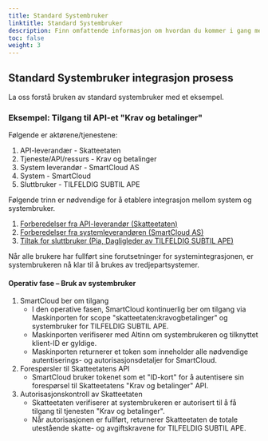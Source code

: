 ```yaml
---
title: Standard Systembruker
linktitle: Standard Systembruker
description: Finn omfattende informasjon om hvordan du kommer i gang med standard Systembruker.
toc: false
weight: 3
---
```


## Standard Systembruker integrasjon prosess
La oss forstå bruken av standard systembruker med et eksempel. 

### Eksempel: Tilgang til API-et "Krav og betalinger"
Følgende er aktørene/tjenestene:
1. API-leverandær - Skatteetaten
2. Tjeneste/API/ressurs - Krav og betalinger
3. System leverandør - SmartCloud AS
4. System - SmartCloud
5. Sluttbruker - TILFELDIG SUBTIL APE

Følgende trinn er nødvendige for å etablere integrasjon mellom system og systembruker.
1. [Forberedelser fra API-leverandør (Skatteetaten)](../../../guides/serviceowner/)
2. [Forberedelser fra systemleverandøren (SmartCloud AS)](../../../guides/systemvendor/)
3. [Tiltak for sluttbruker (Pia, Dagligleder av TILFELDIG SUBTIL APE)](../../../guides/enduser/standard)

Når alle brukere har fullført sine forutsetninger for systemintegrasjonen, er systembrukeren nå klar til å brukes av tredjepartsystemer.

#### Operativ fase – Bruk av systembruker
   1. SmartCloud ber om tilgang
      - I den operative fasen, SmartCloud kontinuerlig ber om tilgang via Maskinporten for scope "skatteetaten:kravogbetalinger" og systembruker for TILFELDIG SUBTIL APE.
      - Maskinporten verifiserer med Altinn om systembrukeren og tilknyttet klient-ID er gyldige.
      - Maskinporten returnerer et token som inneholder alle nødvendige autentiserings- og autorisasjonsdetaljer for SmartCloud.
   2. Forespørsler til Skatteetatens API
      - SmartCloud bruker tokenet som et "ID-kort" for å autentisere sin forespørsel til Skatteetatens "Krav og betalinger" API.
   3. Autorisasjonskontroll av Skatteetaten
       - Skatteetaten verifiserer at systembrukeren er autorisert til å få tilgang til tjenesten "Krav og betalinger".
       - Når autorisasjonen er fullført, returnerer Skatteetaten de totale utestående skatte- og avgiftskravene for TILFELDIG SUBTIL APE.